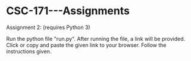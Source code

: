# CSC-171---Assignments

Assignment 2: (requires Python 3)

Run the python file "run.py".
After running the file, a link will be provided.
Click or copy and paste the given link to your browser.
Follow the instructions given.
